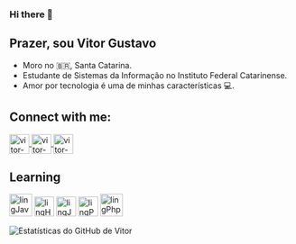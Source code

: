 ### Hi there 👋
## Prazer, sou Vitor Gustavo
- Moro no :brazil:, Santa Catarina.
- Estudante de Sistemas da Informação no Instituto Federal Catarinense.
- Amor por tecnologia é uma de minhas características 💻.


## Connect with me:
<a href="https://www.linkedin.com/in/vitor-gustavo-de-oliveira-444654186/" target="_blank">
  <img align="center" alt="vitor-Linkedin" height="35" width="35" src="https://img.icons8.com/fluent/48/000000/linkedin-2.png" style="max-width:100%;">
</a>

<a href="https://www.instagram.com/_vitinhoooo/" target="_blank">
  <img align="center" alt="vitor-Instagram" height="35" width="35" src="https://img.icons8.com/fluent/96/000000/instagram-new.png" style="max-width:100%;">
</a>

<a href=https://www.facebook.com/vitor.gustaavo target="_blank">
  <img align="center" alt="vitor-Facebook" height="35" width="35" src="https://img.icons8.com/color/48/000000/facebook-circled--v3.png" style="max-width:100%;">
</a>

## Learning

<img src="https://img.icons8.com/color/48/000000/java-coffee-cup-logo.png" alt="lingJava" height="40" width="40"  style="max-width:100%;"></img>
<img src="https://img.icons8.com/color/48/000000/html-5--v1.png"  alt="lingHtml" height="35" width="35"  style="max-width:100%;"></img>
<img src="https://img.icons8.com/color/48/000000/javascript.png"  alt="lingJavaScript" height="35" width="35"  style="max-width:100%;"></img>
<img src="https://img.icons8.com/color/48/000000/python.png" alt="lingPython" height="35" width="35"  style="max-width:100%;"></img>
<img src="https://img.icons8.com/offices/80/000000/php-logo.png" alt="lingPhp" height="40" width="40"  style="max-width:100%;"></img>

![Estatísticas do GitHub de Vitor](https://github-readme-stats.vercel.app/api?username=Vitor-Gustavo&show_icons=true&count_private=true&theme=dracula)


<!--
**Vitor-Gustavo/Vitor-Gustavo** is a ✨ _special_ ✨ repository because its `README.md` (this file) appears on your GitHub profile.

Here are some ideas to get you started:

- 🔭 I’m currently working on ...
- 🌱 I’m currently learning ...
- 👯 I’m looking to collaborate on ...
- 🤔 I’m looking for help with ...
- 💬 Ask me about ...
- 📫 How to reach me: ...
- 😄 Pronouns: ...
- ⚡ Fun fact: ...
-->
